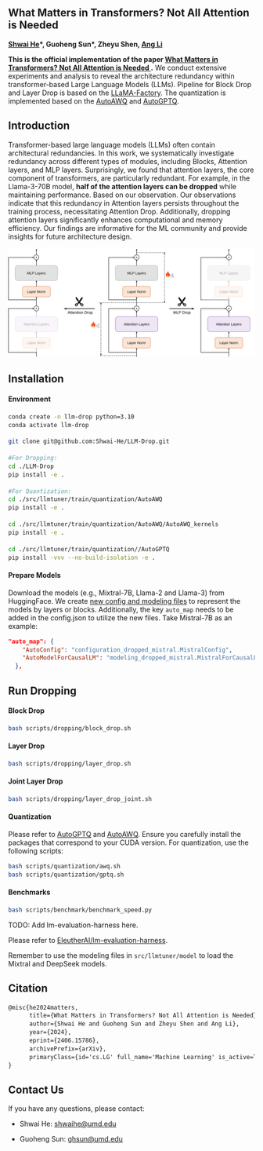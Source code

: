 ## What Matters in Transformers? Not All Attention is Needed

**[Shwai He](https://shwai-he.github.io/)\*, Guoheng Sun\*, Zheyu Shen, [Ang Li](https://www.ang-li.com/)**

**This is the official implementation of the paper [What Matters in Transformers? Not All Attention is Needed
](https://arxiv.org/abs/2406.15786).** We conduct extensive experiments and analysis to reveal the architecture redundancy within transformer-based Large Language Models (LLMs). 
Pipeline for Block Drop and Layer Drop is based on the [LLaMA-Factory](https://github.com/hiyouga/LLaMA-Factory).
The quantization is implemented based on the [AutoAWQ](https://github.com/casper-hansen/AutoAWQ) and [AutoGPTQ](https://github.com/AutoGPTQ/AutoGPTQ).

## Introduction
Transformer-based large language models (LLMs) often contain architectural redundancies. In this work, we systematically investigate redundancy across different types of modules, including Blocks, Attention layers, and MLP layers. Surprisingly, we found that attention layers, the core component of transformers, are particularly redundant. For example, in the Llama-3-70B model, **half of the attention layers can be dropped** while maintaining performance. Based on our observation.
Our observations indicate that this redundancy in Attention layers persists throughout the training process, necessitating Attention Drop.
Additionally, dropping attention layers significantly enhances computational and memory efficiency. 
Our findings are informative for the ML community and provide insights for future architecture design.

![Layer-Drop.svg](Layer_Drop.svg)

## Installation

#### Environment

```bash
conda create -n llm-drop python=3.10
conda activate llm-drop

git clone git@github.com:Shwai-He/LLM-Drop.git

#For Dropping:
cd ./LLM-Drop
pip install -e .

#For Quantization:
cd ./src/llmtuner/train/quantization/AutoAWQ
pip install -e .

cd ./src/llmtuner/train/quantization/AutoAWQ/AutoAWQ_kernels
pip install -e .

cd ./src/llmtuner/train/quantization//AutoGPTQ
pip install -vvv --no-build-isolation -e .
```

#### Prepare Models
Download the models (e.g., Mixtral-7B, Llama-2 and Llama-3) from HuggingFace. We create [new config and modeling files](https://github.com/Shwai-He/LLM-Drop/tree/main/src/llmtuner/train/prune/models) to represent the models by layers or blocks. Additionally, the key ``auto_map`` needs to be added in the config.json to utilize the new files. 
Take Mistral-7B as an example: 
```json
"auto_map": {
    "AutoConfig": "configuration_dropped_mistral.MistralConfig",
    "AutoModelForCausalLM": "modeling_dropped_mistral.MistralForCausalLM"
  },
```

## Run Dropping

#### Block Drop
```bash
bash scripts/dropping/block_drop.sh
```

#### Layer Drop
```bash
bash scripts/dropping/layer_drop.sh
```

#### Joint Layer Drop
```bash
bash scripts/dropping/layer_drop_joint.sh
```

#### Quantization
Please refer to [AutoGPTQ](https://github.com/AutoGPTQ/AutoGPTQ) and [AutoAWQ](https://github.com/casper-hansen/AutoAWQ). Ensure you carefully install the packages that correspond to your CUDA version.
For quantization, use the following scripts:
```bash
bash scripts/quantization/awq.sh
bash scripts/quantization/gptq.sh
```


#### Benchmarks

```bash
bash scripts/benchmark/benchmark_speed.py
```

TODO: Add lm-evaluation-harness here.

Please refer to [EleutherAI/lm-evaluation-harness](https://github.com/EleutherAI/lm-evaluation-harness).

Remember to use the modeling files in `src/llmtuner/model` to load the Mixtral and DeepSeek models.


## Citation

```latex
@misc{he2024matters,
      title={What Matters in Transformers? Not All Attention is Needed}, 
      author={Shwai He and Guoheng Sun and Zheyu Shen and Ang Li},
      year={2024},
      eprint={2406.15786},
      archivePrefix={arXiv},
      primaryClass={id='cs.LG' full_name='Machine Learning' is_active=True alt_name=None in_archive='cs' is_general=False description='Papers on all aspects of machine learning research (supervised, unsupervised, reinforcement learning, bandit problems, and so on) including also robustness, explanation, fairness, and methodology. cs.LG is also an appropriate primary category for applications of machine learning methods.'}
}
```

## Contact Us

If you have any questions, please contact:

- Shwai He: shwaihe@umd.edu

- Guoheng Sun: ghsun@umd.edu